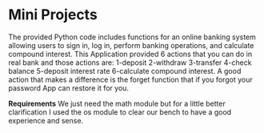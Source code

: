 ﻿# **Mini Projects**
The provided Python code includes functions for an online banking system allowing users to sign in, log in, perform banking operations, and calculate compound interest.
This Application provided 6 actions that you can do in real bank and those actions are: 1-deposit 2-withdraw 3-transfer 4-check balance 5-deposit interest rate 6-calculate compound interest.
A good action that makes a difference is the forget function that if you forgot your password App can restore it for you.

**Requirements**
We just need the math module but for a little better clarification I used the os module to clear our bench to have a good experience and sense.
